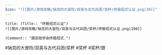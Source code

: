 ```yaml
---
Icon: "![[图片/游戏攻略/钠克的大冒险/双英与古代兵团/奖杯/终极招式认证.png|30]]"
---
```

```ad-common-silver-trophy
title: (Title:: "终极招式认证")
![[图片/游戏攻略/钠克的大冒险/双英与古代兵团/奖杯/终极招式认证.png|100]]

(Comment:: "跟亚娃学会终极招式.")
```

#钠克的大冒险/双英与古代兵团/奖杯 #奖杯 #奖杯/银
